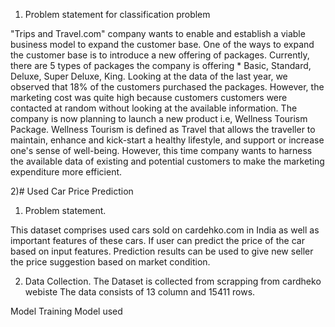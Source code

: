 1) Problem statement for classification problem

"Trips and Travel.com" company wants to enable and establish a viable business model to expand the customer base. One of the ways to expand the customer base is to introduce a new offering of packages. Currently, there are 5 types of packages the company is offering * Basic, Standard, Deluxe, Super Deluxe, King. Looking at the data of the last year, we observed that 18% of the customers purchased the packages. However, the marketing cost was quite high because customers customers were contacted at random without looking at the available information. The company is now planning to launch a new product i.e, Wellness Tourism Package. Wellness Tourism is defined as Travel that allows the traveller to maintain, enhance and kick-start a healthy lifestyle, and support or increase one's sense of well-being. However, this time company wants to harness the available data of existing and potential customers to make the marketing expenditure more efficient. 



2)# Used Car Price Prediction

 1) Problem statement.

This dataset comprises used cars sold on cardehko.com in India as well as important features of these cars.
If user can predict the price of the car based on input features.
Prediction results can be used to give new seller the price suggestion based on market condition.

 2) Data Collection.
The Dataset is collected from scrapping from cardheko webiste
The data consists of 13 column and 15411 rows.


Model Training
Model used
